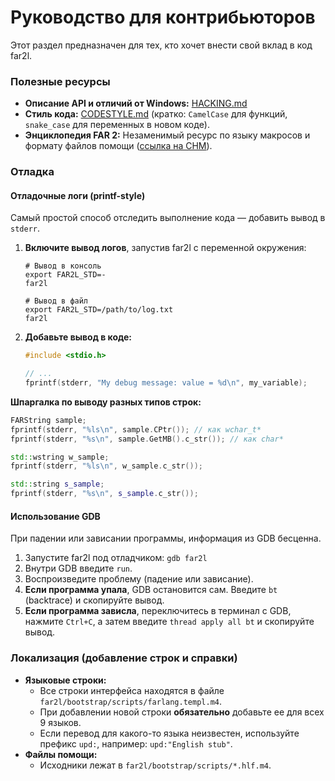 # Руководство для контрибьюторов

Этот раздел предназначен для тех, кто хочет внести свой вклад в код far2l.

### Полезные ресурсы

*   **Описание API и отличий от Windows:** [HACKING.md](https://github.com/elfmz/far2l/blob/master/HACKING.md)
*   **Стиль кода:** [CODESTYLE.md](https://github.com/elfmz/far2l/blob/master/CODESTYLE.md) (кратко: `CamelCase` для функций, `snake_case` для переменных в новом коде).
*   **Энциклопедия FAR 2:** Незаменимый ресурс по языку макросов и формату файлов помощи ([ссылка на CHM](https://github.com/elfmz/far2l/issues/1135)).

### Отладка

#### Отладочные логи (printf-style)

Самый простой способ отследить выполнение кода — добавить вывод в `stderr`.

1.  **Включите вывод логов**, запустив far2l с переменной окружения:
    ```shell
    # Вывод в консоль
    export FAR2L_STD=-
    far2l

    # Вывод в файл
    export FAR2L_STD=/path/to/log.txt
    far2l
    ```
2.  **Добавьте вывод в коде:**
    ```cpp
    #include <stdio.h>

    // ...
    fprintf(stderr, "My debug message: value = %d\n", my_variable);
    ```

**Шпаргалка по выводу разных типов строк:**
```cpp
FARString sample;
fprintf(stderr, "%ls\n", sample.CPtr()); // как wchar_t*
fprintf(stderr, "%s\n", sample.GetMB().c_str()); // как char*

std::wstring w_sample;
fprintf(stderr, "%ls\n", w_sample.c_str());

std::string s_sample;
fprintf(stderr, "%s\n", s_sample.c_str());
```

#### Использование GDB

При падении или зависании программы, информация из GDB бесценна.

1.  Запустите far2l под отладчиком: `gdb far2l`
2.  Внутри GDB введите `run`.
3.  Воспроизведите проблему (падение или зависание).
4.  **Если программа упала**, GDB остановится сам. Введите `bt` (backtrace) и скопируйте вывод.
5.  **Если программа зависла**, переключитесь в терминал с GDB, нажмите `Ctrl+C`, а затем введите `thread apply all bt` и скопируйте вывод.

### Локализация (добавление строк и справки)

*   **Языковые строки:**
    *   Все строки интерфейса находятся в файле `far2l/bootstrap/scripts/farlang.templ.m4`.
    *   При добавлении новой строки **обязательно** добавьте ее для всех 9 языков.
    *   Если перевод для какого-то языка неизвестен, используйте префикс `upd:`, например: `upd:"English stub"`.
*   **Файлы помощи:**
    *   Исходники лежат в `far2l/bootstrap/scripts/*.hlf.m4`.
